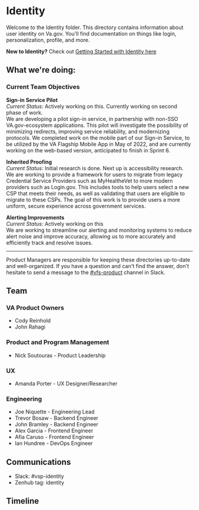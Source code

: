 # Identity
Welcome to the Identity folder. This directory contains information about user identity on Va.gov. You'll find documentation on things like login, personalization, profile, and more.

**New to Identity?** Check out [Getting Started with Identity here](https://github.com/department-of-veterans-affairs/va.gov-team/blob/master/products/identity/login/gettingstartedidentity.md)


## What we're doing:

### Current Team Objectives


**Sign-in Service Pilot**  
_Current Status:_ Actively working on this.  Currently working on second phase of work.  
We are developing a pilot sign-in service, in partnership with non-SSO VA.gov-ecosystem applications. This pilot will investigate the possibility of minimizing redirects, improving service reliability, and modernizing protocols. We completed work on the mobile part of our Sign-in Service, to be utilized by the VA Flagship Mobile App in May of 2022, and are currently working on the web-based version, anticipated to finish in Sprint 6.

**Inherited Proofing**  
_Current Status:_ Initial research is done.  Next up is accessibility research.
We are working to provide a framework for users to migrate from legacy Credential Service Providers such as MyHealtheVet to more modern providers such as Login.gov.  This includes tools to help users select a new CSP that meets their needs, as well as validating that users are eligible to migrate to these CSPs.  The goal of this work is to provide users a more uniform, secure experience across government services.


**Alerting Improvements**  
_Current Status:_ Actively working on this  
We are working to streamline our alerting and monitoring systems to reduce alert noise and improve accuracy, allowing us to more accurately and efficiently track and resolve issues.



---

Product Managers are responsible for keeping these directories up-to-date and well-organized. If you have a question and can't find the answer, don't hesitate to send a message to the [#vfs-product](https://dsva.slack.com/channels/vfs-product) channel in Slack.


## Team

### VA Product Owners
- Cody Reinhold
- John Rahagi

### Product and Program Management
- Nick Soutouras - Product Leadership


### UX
- Amanda Porter - UX Designer/Researcher

### Engineering
- Joe Niquette - Engineering Lead
- Trevor Bosaw - Backend Engineer
- John Bramley - Backend Engineer
- Alex Garcia - Frontend Engineer
- Afia Caruso - Frontend Engineer
- Ian Hundree - DevOps Engineer


## Communications
- Slack: #vsp-identity
- Zenhub tag: identity

## Timeline



